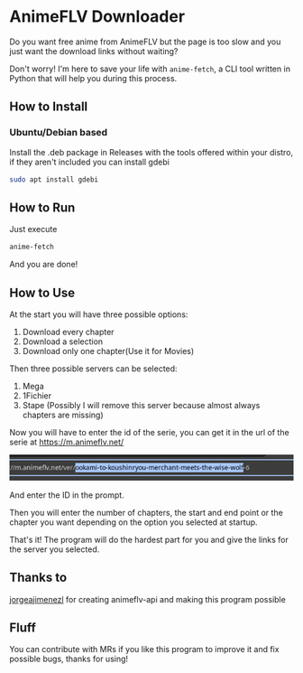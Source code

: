 # AnimeFLV Downloader

Do you want free anime from AnimeFLV but the page is too slow and you just want the download links without waiting?

Don't worry! I'm here to save your life with `anime-fetch`, a CLI tool written in Python that will help you during this process.

## How to Install

### Ubuntu/Debian based

Install the .deb package in Releases with the tools offered within your distro, if they aren't included you can install gdebi

```sh
sudo apt install gdebi
```

## How to Run

Just execute

```sh
anime-fetch
```

And you are done!

## How to Use

At the start you will have three possible options:

1. Download every chapter
2. Download a selection
3. Download only one chapter(Use it for Movies)

Then three possible servers can be selected:

1. Mega
2. 1Fichier
3. Stape (Possibly I will remove this server because almost always chapters are missing)

Now you will have to enter the id of the serie, you can get it in the url of the serie at <https://m.animeflv.net/>

![image](assets/link-preview.png)

And enter the ID in the prompt.

Then you will enter the number of chapters, the start and end point or the chapter you want depending on the option you selected at startup.

That's it! The program will do the hardest part for you and give the links for the server you selected.

## Thanks to

[jorgeajimenezl](https://github.com/jorgeajimenezl/) for creating animeflv-api and making this program possible

## Fluff

You can contribute with MRs if you like this program to improve it and fix possible bugs, thanks for using!

